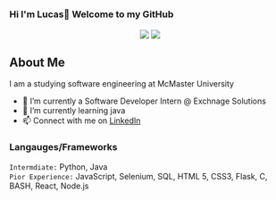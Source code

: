 ### Hi I'm Lucas👋 Welcome to my GitHub
<div align="center">
<a>
    <img align="center" src="https://github-readme-stats.vercel.app/api?username=lucasichen&count_private=true&show_icons=true&hide_rank=true" />
</a>

<a>
    <img align="center" src="https://github-readme-stats.vercel.app/api/top-langs/?username=lucasichen&layout=compact" />
</div>

<h2> About Me </h2>
<p>I am a studying software engineering at McMaster University</p>

* 🔭 I’m currently a Software Developer Intern @ Exchnage Solutions
* 🌱 I’m currently learning java
* 📫 Connect with me on <a href="https://www.linkedin.com/in/lucasichen/">LinkedIn</a>

### Langauges/Frameworks
` Intermdiate: `
Python, Java <br />
` Pior Experience: `
JavaScript, Selenium, SQL, HTML 5, CSS3, Flask, C, BASH, React, Node.js  <br />
<!--
**lucasichen/lucasichen** is a ✨ _special_ ✨ repository because its `README.md` (this file) appears on your GitHub profile.

